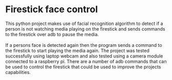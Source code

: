 # Firestick face control
This python project makes use of facial recognition algorithm to detect if a person is not watching media playing on the firestick and sends commands to the firestick over adb to pause the media. 
<br/>
<br/>
If a persons face is detected again then the program sends a command to the firestick to start playing the media again. The project was tested successfully using laptop webcam and also tested using a camera module connected to a raspberry pi. There are a number of adb commands that can be used to control the firestick that could be used to improve the projects capabilities.
